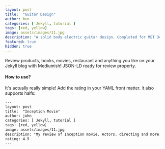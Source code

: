 ```yaml
---
layout: post
title:  "Guitar Design"
author: ben
categories: [ Jekyll, tutorial ]
tags: [red, yellow]
image: assets/images/11.jpg
description: "A solid body electric guitar design. Completed for MET 349 - Stringed Instrument Design & Manufacturing at Purdue University."
featured: true
hidden: true
---
```


Review products, books, movies, restaurant and anything you like on your Jekyll blog with Mediumish! JSON-LD ready for review property.

#### How to use?

It's actually really simple! Add the rating in your YAML front matter. It also supports halfs:

```html
---
layout: post
title:  "Inception Movie"
author: john
categories: [ Jekyll, tutorial ]
tags: [red, yellow]
image: assets/images/11.jpg
description: "My review of Inception movie. Actors, directing and more."
rating: 4.5
---
```
